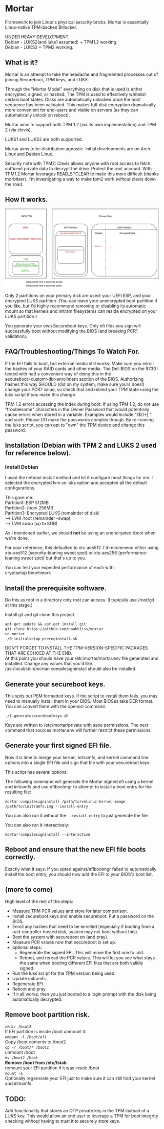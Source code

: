 # Mortar  
Framework to join Linux's physical security bricks. Mortar is essentially Linux-native TPM-backed Bitlocker.  

UNDER HEAVY DEVELOPMENT.  
Debian - LUKS2(and luks1 assumed) + TPM1.2 working.  
Debian - LUKS2 + TPM2 working.

## What is it?  
Mortar is an attempt to take the headache and fragmented processes out of joining Secureboot, TPM keys, and LUKS.  

Through the "Mortar Model" everything on disk that is used is either encrypted, signed, or hashed. The TPM is used to effectively whitelist certain boot states. Disks are automatically unlocked once the boot sequence has been validated. This makes full-disk encryption dramatically more convenient for end-users and viable on servers (as they can automatically unlock on reboot).  

Mortar aims to support both TPM 1.2 (via its own implementation) and TPM 2 (via clevis).

LUKS1 and LUKS2 are both supported.  

Mortar aims to be distribution agnostic. Initial developments are on Arch Linux and Debian Linux.  

Security note with TPM2: Clevis allows anyone with root access to fetch sufficent private data to decrypt the drive. Protect the root account. With TPM1.2 Mortar leverages READ_STCLEAR to make this more difficult (thanks morbitzer). I'm investigating a way to make tpm2 work *without* clevis down the road.  

## How it works.  

![mortar overview](docs/mortar-overview.svg)  

Only 2 partitions on your primary disk are used: your UEFI ESP, and your encrypted LUKS partition. (You can leave your unencrypted boot partition if you like, but I'd highly recommend removing or disabling its automatic mount so that kernels and initram filesystems can reside encrypted on your LUKS partition.)  

You generate your own Secureboot keys. Only efi files you sign will successfully boot without modifying the BIOS (and breaking PCR1 validation). 

## FAQ/Troubleshooting/Things To Watch For.  
If the EFI fails to boot, but external media still works: Make sure you enroll the hashes of your RAID cards and other media. The Dell BIOS on the R730 I tested with had a convenient way of doing this in the secureboot>custom>db>enrollment section of the BIOS. Authorizing hashes this way SHOULD (did on my system, make sure yours does!) change your PCR7 value, so check that and rebind your TPM state using the luks script if you make this change.  

TPM 1.2 errors accessing the index during boot: If using TPM 1.2, do not use "troublesome" characters in the Owner Password that would potentially cause errors when stored in a variable. Examples would include "/\$()*| " and such. Please *DO* make the passwords complex though. By re-running the luks script, you can opt to "own" the TPM device and change this password.  

## Installation (Debian with TPM 2 and LUKS 2 used for reference below).  

### Install Debian  
I used the netboot install method and let it configure most things for me. I selected the encrypted lvm on luks option and accepted all the default configurations.  

This gave me:  
Partition1: ESP 512MB  
Partition2: /boot 256MB  
Partition3: Encrypted LUKS (remainder of disk)  
  --> LVM /root (remainder -swap)  
  --> LVM swap (up to 8GB)  

As I mentioned earlier, we should **not** be using an unencrypted /boot when we're done.  

For your reference, this defaulted to xts-aes512. I'd recommend either using xts-aes512 (security-leaning sweet spot) or xts-aes256 (performance-leaning sweet spot) but that's up to you.  

You can test your expected performance of each with:  
    cryptsetup benchmark  

## Install the prerequisite software.
Do this as root in a directory only root can access. (I typically use /root/git at this stage.)  

Install git and git clone this project.  

    apt-get update && apt-get install git
    git clone https://github.com/noahbliss/mortar
    cd mortar
    ./0-initialsetup-prereqinstall.sh  

DON'T FORGET TO INSTALL THE TPM-VERSION-SPECIFIC PACKAGES THAT ARE ECHOED AT THE END.  
At this point you should have your /etc/mortar/mortar.env file generated and installed. Change any values that you'd like.  
/usr/local/sbin/mortar-compilesigninstall should also be installed.  

## Generate your secureboot keys.  
This spits out PEM formatted keys. If the script to install them fails, you may need to manually install them in your BIOS. Most BIOSes take DER format. You can convert them with the openssl command.  

    ./1-generatesecurebootkeys.sh  
Keys are written to /etc/mortar/private with sane permissions. The next command that sources mortar.env will further restrict these permissions.  

## Generate your first signed EFI file.  
Now it is time to merge your kernel, initramfs, and kernel command line options into a single EFI file and sign that file with your secureboot keys. 

This script has several options.  

The following command will generate the Mortar signed efi using a kernel and initramfs and use efibootmgr to attempt to install a boot entry for the resulting file:  

    mortar-compilesigninstall /path/to/vmlinuz-kernel-image /path/to/initramfs.img --install-entry  

You can also run it without the `--install-entry` to just generate the file.  

You can also run it interactively:  

    mortar-compilesigninstall --interactive  

## Reboot and ensure that the new EFI file boots correctly.  
Exactly what it says. If you opted against/efibootmgr failed to automatically install the boot entry, you should now add the EFI to your BIOS's boot list.  

## (more to come)
High level of the rest of the steps:  

 - Measure TPM PCR values and store for later comparison.  
 - Install secureboot keys and enable secureboot. Put a password on the BIOS.  
 - Enroll any hashes that need to be enrolled (especially if booting from a raid-controller-hosted disk, system may not boot without this).  
 - Boot the system with secureboot on (and pray).  
 - Measure PCR values now that secureboot is set up.  
 - optional steps:  
    - Regenerate the signed EFI. This will move the first one to .old.  
    - Reboot, and reread the PCR values. This will let you see what stays the same when booting different EFI files that are both validly signed.  
 - Run the luks script for the TPM version being used.  
 - Update initramfs.  
 - Regenerate EFI.  
 - Reboot and pray.  
 - If it all works, then you just booted to a login prompt with the disk being automatically decrypted.  

## Remove boot partition risk.
`mkdir /boot2`  
If EFI partition is inside /boot unmount it.  
`umount -l /boot/efi`  
Copy /boot contents to /boot2  
`cp -r /boot/* /boot2`  
unmount /boot  
`mv /boot2 /boot`  
**Remove /boot from /etc/fstab**  
remount your EFI partition if it was inside /boot  
`mount -a`  
Optionally regenerate your EFI just to make sure it can still find your kernel and initramfs.  

## TODO:  
Add functionality that stores an OTP private key in the TPM instead of a LUKS key. This would allow an end user to leverage a TPM for boot integrity checking without having to trust it to securely store keys.  
